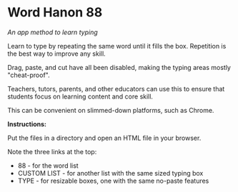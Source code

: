 # Word Hanon 88
*An app method to learn typing*

Learn to type by repeating the same word until it fills the box. Repetition is the best way to improve any skill.

Drag, paste, and cut have all been disabled, making the typing areas mostly "cheat-proof".

Teachers, tutors, parents, and other educators can use this to ensure that students focus on learning content and core skill.

This can be convenient on slimmed-down platforms, such as Chrome.

**Instructions:**

Put the files in a directory and open an HTML file in your browser.

Note the three links at the top:

- 88 - for the word list
- CUSTOM LIST - for another list with the same sized typing box
- TYPE - for resizable boxes, one with the same no-paste features
